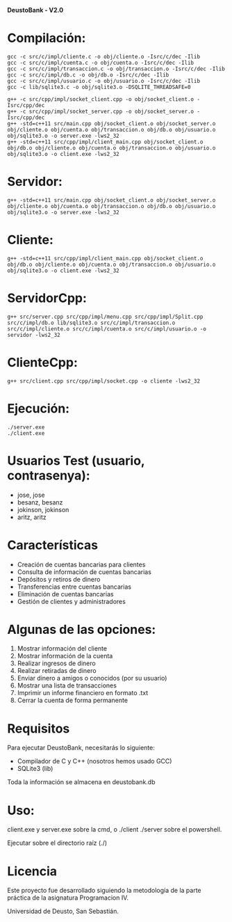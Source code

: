 **DeustoBank - V2.0**

# Compilación:
```
gcc -c src/c/impl/cliente.c -o obj/cliente.o -Isrc/c/dec -Ilib
gcc -c src/c/impl/cuenta.c -o obj/cuenta.o -Isrc/c/dec -Ilib
gcc -c src/c/impl/transaccion.c -o obj/transaccion.o -Isrc/c/dec -Ilib
gcc -c src/c/impl/db.c -o obj/db.o -Isrc/c/dec -Ilib
gcc -c src/c/impl/usuario.c -o obj/usuario.o -Isrc/c/dec -Ilib
gcc -c lib/sqlite3.c -o obj/sqlite3.o -DSQLITE_THREADSAFE=0

g++ -c src/cpp/impl/socket_client.cpp -o obj/socket_client.o -Isrc/cpp/dec
g++ -c src/cpp/impl/socket_server.cpp -o obj/socket_server.o -Isrc/cpp/dec 
g++ -std=c++11 src/main.cpp obj/socket_client.o obj/socket_server.o obj/cliente.o obj/cuenta.o obj/transaccion.o obj/db.o obj/usuario.o obj/sqlite3.o -o server.exe -lws2_32
g++ -std=c++11 src/cpp/impl/client_main.cpp obj/socket_client.o obj/db.o obj/cliente.o obj/cuenta.o obj/transaccion.o obj/usuario.o obj/sqlite3.o -o client.exe -lws2_32
```

# Servidor:
```
g++ -std=c++11 src/main.cpp obj/socket_client.o obj/socket_server.o obj/cliente.o obj/cuenta.o obj/transaccion.o obj/db.o obj/usuario.o obj/sqlite3.o -o server.exe -lws2_32
```

# Cliente:
```
g++ -std=c++11 src/cpp/impl/client_main.cpp obj/socket_client.o obj/db.o obj/cliente.o obj/cuenta.o obj/transaccion.o obj/usuario.o obj/sqlite3.o -o client.exe -lws2_32
```
# ServidorCpp:
```
g++ src/server.cpp src/cpp/impl/menu.cpp src/cpp/impl/Split.cpp src/c/impl/db.o lib/sqlite3.o src/c/impl/transaccion.o src/c/impl/cliente.o src/c/impl/cuenta.o src/c/impl/usuario.o -o servidor -lws2_32
```
# ClienteCpp:
```
g++ src/client.cpp src/cpp/impl/socket.cpp -o cliente -lws2_32
```

# Ejecución:
```
./server.exe
./client.exe
```

# Usuarios Test (usuario, contrasenya):

- jose, jose
- besanz, besanz
- jokinson, jokinson
- aritz, aritz


# Características

- Creación de cuentas bancarias para clientes
- Consulta de información de cuentas bancarias
- Depósitos y retiros de dinero
- Transferencias entre cuentas bancarias
- Eliminación de cuentas bancarias
- Gestión de clientes y administradores

# Algunas de las opciones:

1. Mostrar información del cliente
2. Mostrar información de la cuenta
3. Realizar ingresos de dinero
4. Realizar retiradas de dinero
5. Enviar dinero a amigos o conocidos (por su usuario)
6. Mostrar una lista de transacciones
7. Imprimir un informe financiero en formato .txt
8. Cerrar la cuenta de forma permanente

# Requisitos
Para ejecutar DeustoBank, necesitarás lo siguiente:

- Compilador de C y C++ (nosotros hemos usado GCC)
- SQLite3 (lib)

Toda la información se almacena en deustobank.db

# Uso:

client.exe y server.exe sobre la cmd, o ./client ./server sobre el powershell. 

Ejecutar sobre el directorio raíz (./)


# Licencia
Este proyecto fue desarrollado siguiendo la metodología de la parte práctica de la asignatura Programacion IV. 

Universidad de Deusto, San Sebastián.
